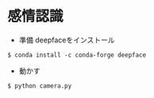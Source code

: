 # 感情認識
* 準備
deepfaceをインストール
```consol
$ conda install -c conda-forge deepface
```

* 動かす
```consol
$ python camera.py
```